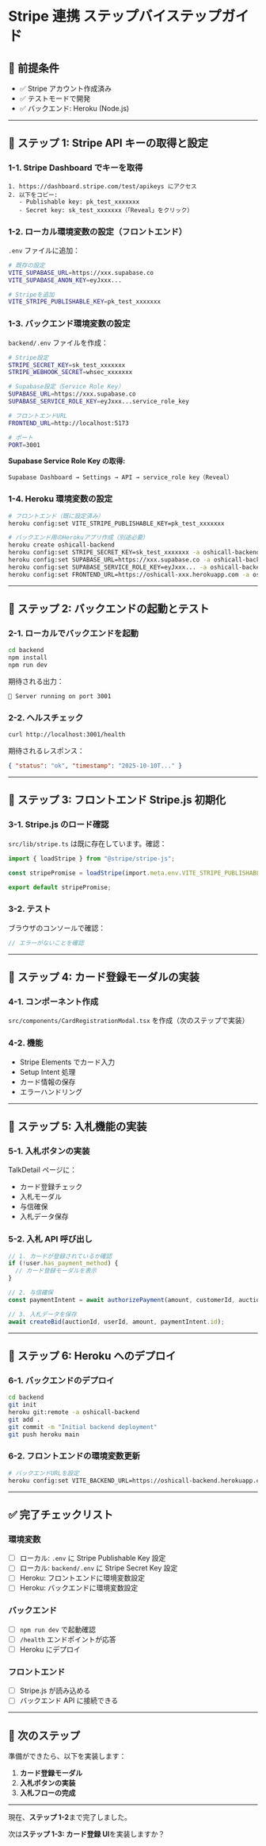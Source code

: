 # Stripe 連携 ステップバイステップガイド

## 📝 前提条件

- ✅ Stripe アカウント作成済み
- ✅ テストモードで開発
- ✅ バックエンド: Heroku (Node.js)

---

## 🎯 ステップ 1: Stripe API キーの取得と設定

### 1-1. Stripe Dashboard でキーを取得

```
1. https://dashboard.stripe.com/test/apikeys にアクセス
2. 以下をコピー:
   - Publishable key: pk_test_xxxxxxx
   - Secret key: sk_test_xxxxxxx（「Reveal」をクリック）
```

### 1-2. ローカル環境変数の設定（フロントエンド）

`.env` ファイルに追加：

```bash
# 既存の設定
VITE_SUPABASE_URL=https://xxx.supabase.co
VITE_SUPABASE_ANON_KEY=eyJxxx...

# Stripeを追加
VITE_STRIPE_PUBLISHABLE_KEY=pk_test_xxxxxxx
```

### 1-3. バックエンド環境変数の設定

`backend/.env` ファイルを作成：

```bash
# Stripe設定
STRIPE_SECRET_KEY=sk_test_xxxxxxx
STRIPE_WEBHOOK_SECRET=whsec_xxxxxxx

# Supabase設定（Service Role Key）
SUPABASE_URL=https://xxx.supabase.co
SUPABASE_SERVICE_ROLE_KEY=eyJxxx...service_role_key

# フロントエンドURL
FRONTEND_URL=http://localhost:5173

# ポート
PORT=3001
```

**Supabase Service Role Key の取得:**

```
Supabase Dashboard → Settings → API → service_role key（Reveal）
```

### 1-4. Heroku 環境変数の設定

```bash
# フロントエンド（既に設定済み）
heroku config:set VITE_STRIPE_PUBLISHABLE_KEY=pk_test_xxxxxxx

# バックエンド用のHerokuアプリ作成（別途必要）
heroku create oshicall-backend
heroku config:set STRIPE_SECRET_KEY=sk_test_xxxxxxx -a oshicall-backend
heroku config:set SUPABASE_URL=https://xxx.supabase.co -a oshicall-backend
heroku config:set SUPABASE_SERVICE_ROLE_KEY=eyJxxx... -a oshicall-backend
heroku config:set FRONTEND_URL=https://oshicall-xxx.herokuapp.com -a oshicall-backend
```

---

## 🎯 ステップ 2: バックエンドの起動とテスト

### 2-1. ローカルでバックエンドを起動

```bash
cd backend
npm install
npm run dev
```

期待される出力：

```
🚀 Server running on port 3001
```

### 2-2. ヘルスチェック

```bash
curl http://localhost:3001/health
```

期待されるレスポンス：

```json
{ "status": "ok", "timestamp": "2025-10-10T..." }
```

---

## 🎯 ステップ 3: フロントエンド Stripe.js 初期化

### 3-1. Stripe.js のロード確認

`src/lib/stripe.ts` は既に存在しています。確認：

```typescript
import { loadStripe } from "@stripe/stripe-js";

const stripePromise = loadStripe(import.meta.env.VITE_STRIPE_PUBLISHABLE_KEY);

export default stripePromise;
```

### 3-2. テスト

ブラウザのコンソールで確認：

```javascript
// エラーがないことを確認
```

---

## 🎯 ステップ 4: カード登録モーダルの実装

### 4-1. コンポーネント作成

`src/components/CardRegistrationModal.tsx` を作成（次のステップで実装）

### 4-2. 機能

- Stripe Elements でカード入力
- Setup Intent 処理
- カード情報の保存
- エラーハンドリング

---

## 🎯 ステップ 5: 入札機能の実装

### 5-1. 入札ボタンの実装

TalkDetail ページに：

- カード登録チェック
- 入札モーダル
- 与信確保
- 入札データ保存

### 5-2. 入札 API 呼び出し

```typescript
// 1. カードが登録されているか確認
if (!user.has_payment_method) {
  // カード登録モーダルを表示
}

// 2. 与信確保
const paymentIntent = await authorizePayment(amount, customerId, auctionId);

// 3. 入札データを保存
await createBid(auctionId, userId, amount, paymentIntent.id);
```

---

## 🎯 ステップ 6: Heroku へのデプロイ

### 6-1. バックエンドのデプロイ

```bash
cd backend
git init
heroku git:remote -a oshicall-backend
git add .
git commit -m "Initial backend deployment"
git push heroku main
```

### 6-2. フロントエンドの環境変数更新

```bash
# バックエンドURLを設定
heroku config:set VITE_BACKEND_URL=https://oshicall-backend.herokuapp.com -a oshicall
```

---

## ✅ 完了チェックリスト

### 環境変数

- [ ] ローカル: `.env` に Stripe Publishable Key 設定
- [ ] ローカル: `backend/.env` に Stripe Secret Key 設定
- [ ] Heroku: フロントエンドに環境変数設定
- [ ] Heroku: バックエンドに環境変数設定

### バックエンド

- [ ] `npm run dev` で起動確認
- [ ] `/health` エンドポイントが応答
- [ ] Heroku にデプロイ

### フロントエンド

- [ ] Stripe.js が読み込める
- [ ] バックエンド API に接続できる

---

## 🚀 次のステップ

準備ができたら、以下を実装します：

1. **カード登録モーダル**
2. **入札ボタンの実装**
3. **入札フローの完成**

---

現在、**ステップ 1-2**まで完了しました。

次は**ステップ 1-3: カード登録 UI**を実装しますか？
